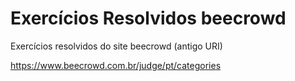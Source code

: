 # Exercícios Resolvidos beecrowd

Exercícios resolvidos do site beecrowd (antigo URI)

https://www.beecrowd.com.br/judge/pt/categories

